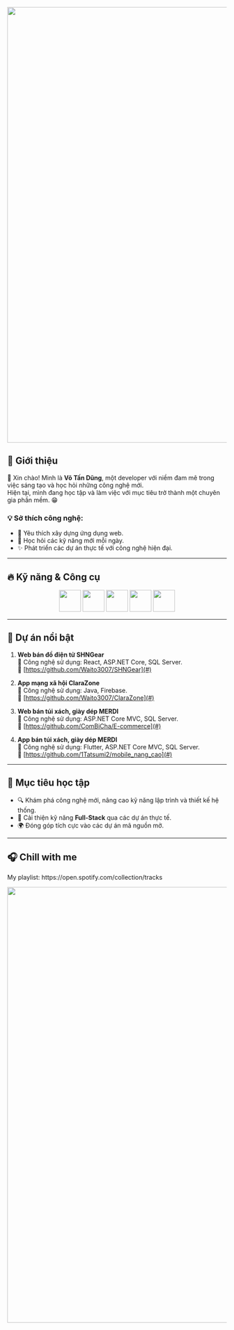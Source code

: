 <p align="center">
  <img src="https://i.pinimg.com/originals/bc/87/e5/bc87e5124f8d2cfe810d403adc96ad01.gif" width="1000" />
</p>
<h2>🌟 Giới thiệu</h2>

👋 Xin chào! Mình là **Võ Tấn Dũng**, một developer với niềm đam mê trong việc sáng tạo và học hỏi những công nghệ mới.  
Hiện tại, mình đang học tập và làm việc với mục tiêu trở thành một chuyên gia phần mềm. 😁

### 💡 Sở thích công nghệ:

- 💙 Yêu thích xây dựng ứng dụng web.
- 📘 Học hỏi các kỹ năng mới mỗi ngày.
- ✨ Phát triển các dự án thực tế với công nghệ hiện đại.

---

<h2>🔥 Kỹ năng & Công cụ</h2>

<p align="center">
    <img src="https://cdn.jsdelivr.net/gh/devicons/devicon/icons/csharp/csharp-original.svg" width="50" />
    <img src="https://cdn.jsdelivr.net/gh/devicons/devicon/icons/javascript/javascript-original.svg" width="50" />
    <img src="https://cdn.jsdelivr.net/gh/devicons/devicon/icons/react/react-original.svg" width="50" />
    <img src="https://cdn.jsdelivr.net/gh/devicons/devicon/icons/git/git-original.svg" width="50" />
    <img src="https://cdn.jsdelivr.net/gh/devicons/devicon/icons/vscode/vscode-original.svg" width="50" />
</p>

---

<h2>📌 Dự án nổi bật</h2>

1. **Web bán đồ điện tử SHNGear**  
   🔧 Công nghệ sử dụng: React, ASP.NET Core, SQL Server. <br/>
   🔗 [https://github.com/Waito3007/SHNGear](#)

2. **App mạng xã hội ClaraZone**  
   🔧 Công nghệ sử dụng: Java, Firebase. <br/>
   🔗 [https://github.com/Waito3007/ClaraZone](#)

3. **Web bán túi xách, giày dép MERDI**  
   🔧 Công nghệ sử dụng: ASP.NET Core MVC, SQL Server. <br/>
   🔗 [https://github.com/ComBiCha/E-commerce](#)

4. **App bán túi xách, giày dép MERDI**  
   🔧 Công nghệ sử dụng: Flutter, ASP.NET Core MVC, SQL Server. <br/>
   🔗 [https://github.com/1Tatsumi2/mobile_nang_cao](#)

---

<h2>🎯 Mục tiêu học tập</h2>

- 🔍 Khám phá công nghệ mới, nâng cao kỹ năng lập trình và thiết kế hệ thống.
- 🧠 Cải thiện kỹ năng **Full-Stack** qua các dự án thực tế.
- 🌍 Đóng góp tích cực vào các dự án mã nguồn mở.

---

<h2>🎧 Chill with me</h2>
  My playlist: https://open.spotify.com/collection/tracks


<p align="center">
  <img src="https://i.pinimg.com/originals/3e/4c/9d/3e4c9d81ba6be013081a1506dd7fcdec.gif" width="1000" />
</p>
